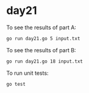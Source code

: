 # day21
To see the results of part A:

```bash
go run day21.go 5 input.txt
```

To see the results of part B:

```bash
go run day21.go 18 input.txt
```

To run unit tests:

```bash
go test
```
